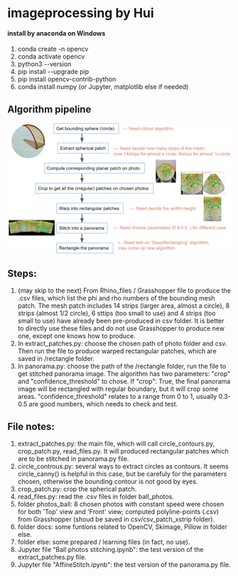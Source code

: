 # imageprocessing by Hui

#### install by anaconda on Windows
1. conda create -n opencv
2. conda activate opencv
3. python3 --version
4. pip install --upgrade pip
5. pip install opencv-contrib-python
6. conda install numpy (or Jupyter, matplotlib else if needed)



## Algorithm pipeline
![pipeline](docs/pipeline.png?raw=true "Pipeline")



## Steps:
1. (may skip to the next) From Rhino_files / Grasshopper file to produce the .csv files, which list the phi and rho numbers of the bounding mesh patch. The mesh patch includes 14 strips (larger area, almost a circle), 8 strips (almost 1/2 circle), 6 sttips (too small to use) and 4 strips (too small to use) have already been pre-produced in csv folder. It is better to directly use these files and do not use Grasshopper to produce new one, except one knows how to produce.
2. In extract_patches.py: choose the chosen path of photo folder and csv. Then run the file to produce warped rectangular patches, which are saved in /rectangle folder.
3. In panorama.py: choose the path of the /rectangle folder, run the file to get stitched panorama image. The algorithm has two parameters: "crop" and "confidence_threshold" to chose. If "crop": True, the final panorama image will be rectangled with regular boundary, but it will crop some areas. "confidence_threshold" relates to a range from 0 to 1, usually 0.3-0.5 are good numbers, which needs to check and test.



## File notes:
1. extract_patches.py: the main file, which will call circle_contours.py, crop_patch.py, read_files.py. It will produced rectangular patches which are to be stitched in panorama.py file.
2. circle_controus.py: several ways to extract circles as contours. It seems circle_canny() is helpful in this case, but be carefuly for the parameters chosen, otherwise the bounding contour is not good by eyes.
3. crop_patch.py: crop the spherical patch.
4. read_files.py: read the .csv files in folder ball_photos.
5. folder photos_ball: 8 chosen photos with constant speed were chosen for both 'Top' view and 'Front' view; computed polyline-points (.csv) from Grasshopper (shoud be saved in csv/csv_patch_xstrip folder).
6. folder docs: some funtions related to OpenCV, Skimage, Pillow in folder else.
7. folder else: some prepared / learning files (in fact, no use).
8. Jupyter file "Ball photos stitching.ipynb": the test version of the extract_patches.py file.
9. Jupyter file "AffineStitch.ipynb": the test version of the panorama.py file.
